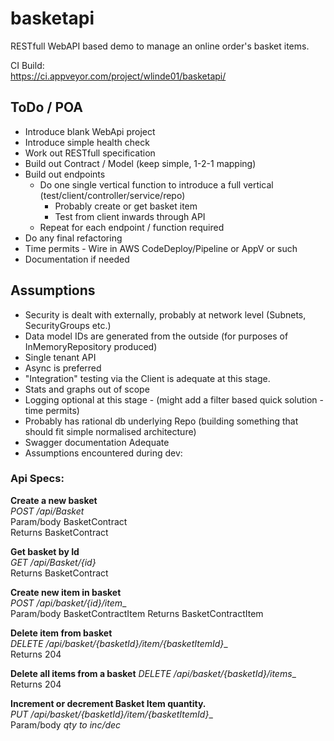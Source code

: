 # basketapi
RESTfull WebAPI based demo to manage an online order's basket items.  

CI Build:  
https://ci.appveyor.com/project/wlinde01/basketapi/



## ToDo / POA
* Introduce blank WebApi project 
* Introduce simple health check
* Work out RESTfull specification
* Build out Contract / Model (keep simple, 1-2-1 mapping)
* Build out endpoints
  * Do one single vertical function to introduce a full vertical (test/client/controller/service/repo)
    * Probably create or get basket item
    * Test from client inwards through API 
  * Repeat for each endpoint / function required
* Do any final refactoring
* Time permits - Wire in AWS CodeDeploy/Pipeline or AppV or such
* Documentation if needed

## Assumptions
* Security is dealt with externally, probably at network level (Subnets, SecurityGroups etc.)
* Data model IDs are generated from the outside (for purposes of InMemoryRepository produced)
* Single tenant API
* Async is preferred
* "Integration" testing via the Client is adequate at this stage. 
* Stats and graphs out of scope 
* Logging optional at this stage - (might add a filter based quick solution - time permits) 
* Probably has rational db underlying Repo (building something that should fit simple normalised architecture)
* Swagger documentation Adequate 
* Assumptions encountered during dev:



### Api Specs:

**Create a new basket**  
_POST /api/Basket_  
Param/body BasketContract  
Returns BasketContract  

**Get basket by Id**  
_GET /api/Basket/\{id\}_  
Returns BasketContract

**Create new item in basket**  
_POST /api/basket/\{id\}/item__  
Param/body BasketContractItem
Returns BasketContractItem

**Delete item from basket**  
_DELETE /api/basket/\{basketId\}/item/\{basketItemId\}__  
Returns 204 

**Delete all items from a basket**
_DELETE /api/basket/\{basketId\}/items__  
Returns 204 

**Increment or decrement Basket Item quantity.**  
_PUT /api/basket/\{basketId\}/item/\{basketItemId\}__  
Param/body _qty to inc/dec_

